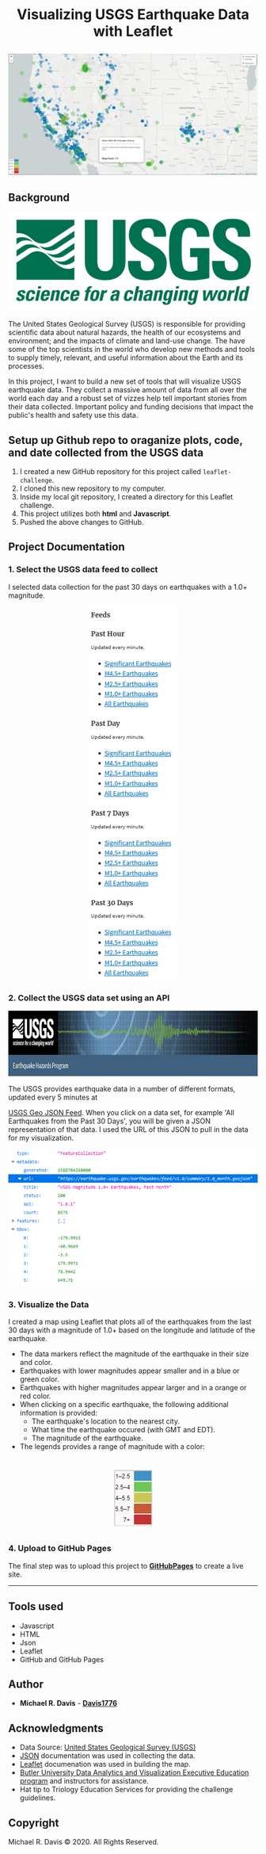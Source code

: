 # <p align="center">Visualizing USGS Earthquake Data with Leaflet</p>

![MainScreenShot](Images/MRD_MainMapScreenShot.png "Screenshot of Completed Earthquake Data homepage")

## Background

<p align="center">
  <img width="600" height="200" src="Images/1-Logo.png?raw=true)">
</p>

The United States Geological Survey (USGS) is responsible for providing scientific data about natural hazards, the health of our ecosystems and environment; and the impacts of climate and land-use change. The have some of the top scientists in the world who develop new methods and tools to supply timely, relevant, and useful information about the Earth and its processes.

In this project, I want to build a new set of tools that will visualize USGS earthquake data. They collect a massive amount of data from all over the world each day and a robust set of vizzes help tell important stories from their data collected. Important policy and funding decisions that impact the public's health and safety use this data.


## Setup up Github repo to oraganize plots, code, and date collected from the USGS data

1. I created a new GitHub repository for this project called `leaflet-challenge`.
2. I cloned this new repository to my computer.
3. Inside my local git repository, I created a directory for this Leaflet challenge.
4. This project utilizes both **html** and **Javascript**.
5. Pushed the above changes to GitHub.


## Project Documentation

### 1. **Select the USGS data feed to collect**
I selected data collection for the past 30 days on earthquakes with a 1.0+ magnitude.
<p align="center">
  <img width="181" height="754" src="Images/MRD_USGSfeeds.png?raw=true)">
</p>   


### 2. **Collect the USGS data set using an API**

<p align="center">
  <img width="932" height="132" src="Images/MRD_USGSheader.png?raw=true)">
</p>
The USGS provides earthquake data in a number of different formats, updated every 5 minutes at

[USGS Geo JSON Feed](https://earthquake.usgs.gov/earthquakes/feed/v1.0/geojson.php "USGS Geo JSON Feed"). When you click on a data set, for example 'All Earthquakes from the Past 30 Days', you will be given a JSON representation of that data. I used the URL of this JSON to pull in the data for my visualization.

![USGSjson](Images/MRD_USGSjsonSelected.png "USGS Geo JSON Feed screenshot")


### 3. **Visualize the Data**

I created a map using Leaflet that plots all of the earthquakes from the last 30 days with a magnitude of 1.0+ based on the longitude and latitude of the earthquake.

* The data markers reflect the magnitude of the earthquake in their size and color.
* Earthquakes with lower magnitudes appear smaller and in a blue or green color.
* Earthquakes with higher magnitudes appear larger and in a orange or red color.
* When clicking on a specific earthquake, the following additional information is provided:
   * The earthquake's location to the nearest city.
   * What time the earthquake occured (with GMT and EDT).
   * The magnitude of the earthquake.
* The legends provides a range of magnitude with a color:

# <p align="center"> ![Legend](Images/MRD_Legend.png "Legend screenshot") </p>


### 4. **Upload to GitHub Pages**

The final step was to upload this project to **[GitHubPages](https://davis1776.github.io/2020-04-Leaflet-Challenge/ "GitHub Page for this project")** to create a live site.

- - -
## Tools used

* Javascript
* HTML
* Json
* Leaflet
* GitHub and GitHub Pages

## Author

* **Michael R. Davis** - **[Davis1776](https://github.com/Davis1776 "GitHub for Michael Davis")**

## Acknowledgments

* Data Source: [United States Geological Survey (USGS)](https://earthquake.usgs.gov/earthquakes/feed/v1.0/geojson.php "USGS Homepage")
* [JSON](https://www.json.org/json-en.html "JSON") documentation was used in collecting the data.
* [Leaflet](https://leafletjs.com/ "Leaflet.js") documenation was used in building the map.
* [Butler University Data Analytics and Visualization Executive Education program](https://www.butler.edu/executive-education "Butler University Executive Education Homepage") and instructors for assistance.
* Hat tip to Triology Education Services for providing the challenge guidelines.


## Copyright
Michael R. Davis :copyright: 2020. All Rights Reserved.